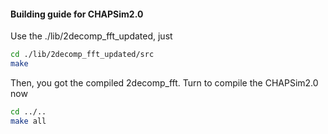 #### Building guide for CHAPSim2.0

Use the ./lib/2decomp_fft_updated, just 

```bash
cd ./lib/2decomp_fft_updated/src
make
```

Then, you got the compiled 2decomp_fft. Turn to compile the CHAPSim2.0 now

```bash
cd ../..
make all
```

